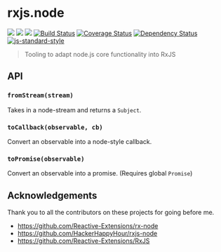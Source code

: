 # rxjs.node

[![](https://img.shields.io/badge/made%20by-Protocol%20Labs-blue.svg?style=flat-square)](http://ipn.io)
[![](https://img.shields.io/badge/project-IPFS-blue.svg?style=flat-square)](http://ipfs.io/)
[![](https://img.shields.io/badge/freenode-%23ipfs-blue.svg?style=flat-square)](http://webchat.freenode.net/?channels=%23ipfs)
[![Build Status](https://img.shields.io/travis/dignifiedquire/rxjs.node/master.svg?style=flat-square)](https://travis-ci.org/dignifiedquire/rxjs.node)
[![Coverage Status](https://coveralls.io/repos/github/dignifiedquire/rxjs.node/badge.svg?branch=master)](https://coveralls.io/github/dignifiedquire/rxjs.node?branch=master)
[![Dependency Status](https://david-dm.org/dignifiedquire/rxjs.node.svg?style=flat-square)](https://david-dm.org/dignifiedquire/rxjs.node)
[![js-standard-style](https://img.shields.io/badge/code%20style-standard-brightgreen.svg?style=flat-square)](https://github.com/feross/standard)

> Tooling to adapt node.js core functionality into RxJS


## API

### `fromStream(stream)`

Takes in a node-stream and returns a `Subject`.

### `toCallback(observable, cb)`

Convert an observable into a node-style callback.

### `toPromise(observable)`

Convert an observable into a promise. (Requires global `Promise`)

## Acknowledgements

Thank you to all the contributors on these projects for going before me.

- https://github.com/Reactive-Extensions/rx-node
- https://github.com/HackerHappyHour/rxjs-node
- https://github.com/Reactive-Extensions/RxJS
